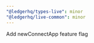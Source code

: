 ```yaml
---
"@ledgerhq/types-live": minor
"@ledgerhq/live-common": minor
---
```


Add newConnectApp feature flag
